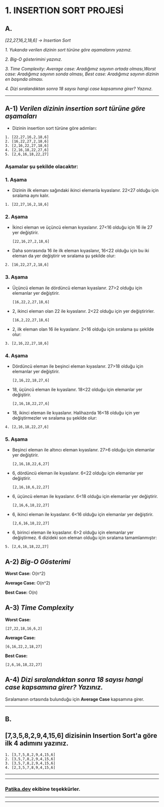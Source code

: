 ﻿
# **1. INSERTION SORT PROJESİ**

## **A.**

*[22,27,16,2,18,6] -> Insertion Sort*

*1.* *Yukarıda verilen dizinin sort türüne göre aşamalarını yazınız.*

*2.* *Big-O gösterimini yazınız.*

*3.* *Time Complexity: Average case: Aradığımız sayının ortada olması,Worst case: Aradığımız sayının sonda olması, Best case: Aradığımız sayının dizinin en başında olması.*

*4.* *Dizi sıralandıktan sonra 18 sayısı hangi case kapsamına girer? Yazınız.*

---
## **A-1)** ***Verilen dizinin insertion sort türüne göre aşamaları***

* Dizinin insertion sort türüne göre adımları:
```
1. [22,27,16,2,18,6]
2. [16,22,27,2,18,6]
3. [2,16,22,27,18,6]
4. [2,16,18,22,27,6]
5. [2,6,16,18,22,27]
```
### **Aşamalar şu şekilde olacaktır:**

### **1. Aşama**
* Dizinin ilk elemanı sağındaki ikinci elemanla kıyaslanır. 22<27 olduğu için sıralama aynı kalır.
```
1. [22,27,16,2,18,6]
```
### **2. Aşama**
* İkinci eleman ve üçüncü eleman kıyaslanır. 27<16 olduğu için 16 ile 27 yer değiştirir.
    ```
    [22,16,27,2,18,6]
    ```
* Daha sonrasında 16 ile ilk eleman kıyaslanır, 16<22 olduğu için bu iki eleman da yer değiştirir ve sıralama şu şekilde olur:
```
2. [16,22,27,2,18,6]
```
### **3. Aşama**
* Üçüncü eleman ile dördüncü eleman kıyaslanır. 27>2 olduğu için elemanlar yer değiştirir.
    ```
    [16,22,2,27,18,6]
    ```
* 2, ikinci eleman olan 22 ile kıyaslanır. 2<22 olduğu için yer değiştirirler.
    ```
    [16,2,22,27,18,6]
    ```
* 2, ilk eleman olan 16 ile kıyaslanır. 2<16 olduğu için sıralama şu şekilde olur:
```
3. [2,16,22,27,18,6]
```
### **4. Aşama**
- Dördüncü eleman ile beşinci eleman kıyaslanır. 27>18 olduğu için elemanlar yer değiştirir.
    ```
    [2,16,22,18,27,6]
    ```
* 18, üçüncü eleman ile kıyaslanır. 18<22 olduğu için elemanlar yer değiştirir.
    ```
    [2,16,18,22,27,6]
    ```
* 18, ikinci eleman ile kıyaslanır. Halihazırda 16<18 olduğu için yer değiştirmezler ve sıralama şu şekilde olur:
```
4. [2,16,18,22,27,6]
```

### **5. Aşama**
* Beşinci eleman ile altıncı eleman kıyaslanır. 27>6 olduğu için elemanlar yer değiştirir.
    ```
    [2,16,18,22,6,27]
    ```
* 6, dördüncü eleman ile kıyaslanır. 6<22 olduğu için elemanlar yer değiştirir.
    ```
    [2,16,18,6,22,27]
    ```
* 6, üçüncü eleman ile kıyaslanır. 6<18 olduğu için elemanlar yer değiştirir.
    ```
    [2,16,6,18,22,27]
    ```
* 6, ikinci eleman ile kıyaslanır. 6<16 olduğu için elemanlar yer değiştirir.
    ```
    [2,6,16,18,22,27]
    ```
* 6, birinci eleman ile kıyaslanır. 6>2 olduğu için elemanlar yer değiştirmez. 6 dizideki son eleman olduğu için sıralama tamamlanmıştır:
```
5. [2,6,16,18,22,27]
```

## **A-2)** ***Big-O Gösterimi***

**Worst Case:** O(n^2)

**Average Case:** O(n^2)

**Best Case:** O(n)


## **A-3)** ***Time Complexity***
**Worst Case:** 
```
[27,22,18,16,6,2]
```
**Average Case:**
```
[6,16,22,2,18,27]
```
**Best Case:**
```
[2,6,16,18,22,27]
```

## **A-4)** ***Dizi sıralandıktan sonra 18 sayısı hangi case kapsamına girer? Yazınız.***
Sıralamanın ortasında bulunduğu için **Average Case** kapsamına girer.


---

## B.
## **[7,3,5,8,2,9,4,15,6] dizisinin Insertion Sort'a göre ilk 4 adımını yazınız.**
```
1. [3,7,5,8,2,9,4,15,6]
2. [3,5,7,8,2,9,4,15,6]
3. [3,5,7,8,2,9,4,15,6]
4. [2,3,5,7,8,9,4,15,6]
```

---
---
### **[Patika.dev](https://app.patika.dev/) ekibine teşekkürler.**
---
---

